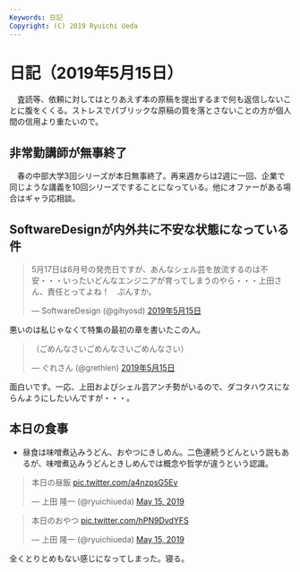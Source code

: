 ```yaml
---
Keywords: 日記
Copyright: (C) 2019 Ryuichi Ueda
---
```


# 日記（2019年5月15日）

　査読等、依頼に対してはとりあえず本の原稿を提出するまで何も返信しないことに腹をくくる。ストレスでパブリックな原稿の質を落とさないことの方が個人間の信用より重たいので。

## 非常勤講師が無事終了

　春の中部大学3回シリーズが本日無事終了。再来週からは2週に一回、企業で同じような講義を10回シリーズですることになっている。他にオファーがある場合はギャラ応相談。

## SoftwareDesignが内外共に不安な状態になっている件

<blockquote class="twitter-tweet" data-lang="ja"><p lang="ja" dir="ltr">5月17日は6月号の発売日ですが、あんなシェル芸を放流するのは不安・・・いったいどんなエンジニアが育ってしまうのやら・・・上田さん、責任とってよね！　ぷんすか。</p>&mdash; SoftwareDesign (@gihyosd) <a href="https://twitter.com/gihyosd/status/1128612614202806272?ref_src=twsrc%5Etfw">2019年5月15日</a></blockquote>
<script async src="https://platform.twitter.com/widgets.js" charset="utf-8"></script>

悪いのは私じゃなくて特集の最初の章を書いたこの人。

<blockquote class="twitter-tweet" data-lang="ja"><p lang="ja" dir="ltr">（ごめんなさいごめんなさいごめんなさい）</p>&mdash; ぐれさん (@grethlen) <a href="https://twitter.com/grethlen/status/1128629649003679745?ref_src=twsrc%5Etfw">2019年5月15日</a></blockquote>

面白いです。一応、上田およびシェル芸アンチ勢がいるので、ダコタハウスにならんようにしたいんですが・・・。


## 本日の食事

* 昼食は味噌煮込みうどん、おやつにきしめん。二色連続うどんという説もあるが、味噌煮込みうどんときしめんでは概念や哲学が違うという認識。

<blockquote class="twitter-tweet" data-partner="tweetdeck"><p lang="ja" dir="ltr">本日の昼飯 <a href="https://t.co/a4nzpsG5Ev">pic.twitter.com/a4nzpsG5Ev</a></p>&mdash; 上田 隆一 (@ryuichiueda) <a href="https://twitter.com/ryuichiueda/status/1128667555642494976?ref_src=twsrc%5Etfw">May 15, 2019</a></blockquote>
<script async src="https://platform.twitter.com/widgets.js" charset="utf-8"></script>

<blockquote class="twitter-tweet" data-partner="tweetdeck"><p lang="ja" dir="ltr">本日のおやつ <a href="https://t.co/hPN9DvdYFS">pic.twitter.com/hPN9DvdYFS</a></p>&mdash; 上田 隆一 (@ryuichiueda) <a href="https://twitter.com/ryuichiueda/status/1128667619597275137?ref_src=twsrc%5Etfw">May 15, 2019</a></blockquote>


全くとりとめもない感じになってしまった。寝る。
